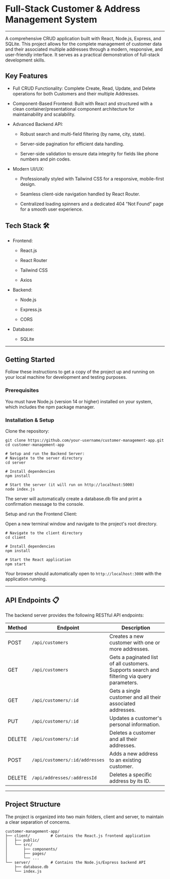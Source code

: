 # Full-Stack Customer & Address Management System 

---


A comprehensive CRUD application built with React, Node.js, Express, and SQLite. This project allows for the complete management of customer data and their associated multiple addresses through a modern, responsive, and user-friendly interface. It serves as a practical demonstration of full-stack development skills.

## Key Features 
- Full CRUD Functionality: Complete Create, Read, Update, and Delete operations for both Customers and their multiple Addresses.

- Component-Based Frontend: Built with React and structured with a clean container/presentational component architecture for maintainability and scalability.

- Advanced Backend API:

  - Robust search and multi-field filtering (by name, city, state).

  - Server-side pagination for efficient data handling.

  - Server-side validation to ensure data integrity for fields like phone numbers and pin codes.

- Modern UI/UX:

  - Professionally styled with Tailwind CSS for a responsive, mobile-first design.

  - Seamless client-side navigation handled by React Router.

  - Centralized loading spinners and a dedicated 404 "Not Found" page for a smooth user experience.

## Tech Stack 🛠️
- Frontend:

  - React.js

  - React Router

  - Tailwind CSS

  - Axios

- Backend:

  - Node.js

  - Express.js

  - CORS

- Database:

  - SQLite

---

## Getting Started
Follow these instructions to get a copy of the project up and running on your local machine for development and testing purposes.

### Prerequisites
You must have Node.js (version 14 or higher) installed on your system, which includes the npm package manager.

### Installation & Setup
Clone the repository:

```
git clone https://github.com/your-username/customer-management-app.git
cd customer-management-app

# Setup and run the Backend Server:
# Navigate to the server directory
cd server

# Install dependencies
npm install

# Start the server (it will run on http://localhost:5000)
node index.js
```
The server will automatically create a database.db file and print a confirmation message to the console.

Setup and run the Frontend Client:

Open a new terminal window and navigate to the project's root directory.

```
# Navigate to the client directory
cd client

# Install dependencies
npm install

# Start the React application
npm start
```
Your browser should automatically open to `http://localhost:3000` with the application running.

---

## API Endpoints 📋
The backend server provides the following RESTful API endpoints:

| Method | Endpoint                          | Description                                              |
|--------|-----------------------------------|----------------------------------------------------------|
| POST   | `/api/customers`                  | Creates a new customer with one or more addresses.       |
| GET    | `/api/customers`                  | Gets a paginated list of all customers. Supports search and filtering via query parameters. |
| GET    | `/api/customers/:id`              | Gets a single customer and all their associated addresses. |
| PUT    | `/api/customers/:id`              | Updates a customer's personal information.               |
| DELETE | `/api/customers/:id`              | Deletes a customer and all their addresses.              |
| POST   | `/api/customers/:id/addresses`    | Adds a new address to an existing customer.              |
| DELETE | `/api/addresses/:addressId`       | Deletes a specific address by its ID.                    |

---

## Project Structure
The project is organized into two main folders, client and server, to maintain a clear separation of concerns.

```
customer-management-app/
├── client/         # Contains the React.js frontend application
│   ├── public/
│   └── src/
│       ├── components/
│       ├── pages/
│       └── ...
└── server/         # Contains the Node.js/Express backend API
    ├── database.db
    └── index.js
```
